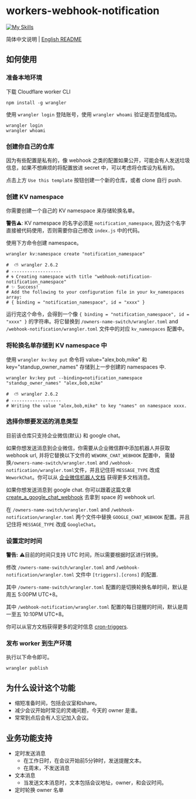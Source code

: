 # workers-webhook-notification

[![My Skills](https://skillicons.dev/icons?i=cloudflare,workers,js)](https://skillicons.dev)

简体中文说明 | [English README](README.en.md)

## 如何使用
### 准备本地环境
下载 Cloudflare worker CLI
```shell
npm install -g wrangler
```

使用 `wrangler login` 登陆账号，使用 `wrangler whoami` 验证是否登陆成功。
```shell
wrangler login
wrangler whoami
```

### 创建你自己的仓库
因为有些配置是私有的，像 webhook 之类的配置如果公开，可能会有人发送垃圾信息，如果不想麻烦的将配置放进 secret 中，可以考虑将仓库设为私有的。

点击上方 `Use this template` 按钮创建一个新的仓库，或者 clone 自行 push.

### 创建 KV namespace
你需要创建一个自己的 KV namespace 来存储轮换名单。

**警告**⚠️: KV namespace 的名字必须是 `notification_namespace`, 因为这个名字直接被代码使用，否则需要你自己修改 `index.js` 中的代码。



使用下方命令创建 namespace。

```shell
wrangler kv:namespace create "notification_namespace"    

#  ⛅️ wrangler 2.6.2 
# -------------------
# 🌀 Creating namespace with title "webhook-notification-notification_namespace"
# ✨ Success!
# Add the following to your configuration file in your kv_namespaces array:
# { binding = "notification_namespace", id = "xxxx" }
```
运行完这个命令，会得到一个像 `{ binding = "notification_namespace", id = "xxxx" }` 的字符串。将它替换到 `/owners-name-switch/wrangler.toml` and `/webhook-notification/wrangler.toml` 文件中的对应 `kv_namespaces` 配置中。



### 将轮换名单存储到 KV namespace 中

使用 `wrangler kv:key put` 命令将 value="alex,bob,mike" 和 key="standup_owner_names" 存储到上一步创建的 namespaces 中.

```shell
wrangler kv:key put --binding=notification_namespace "standup_owner_names" "alex,bob,mike"

#  ⛅️ wrangler 2.6.2 
# -------------------
# Writing the value "alex,bob,mike" to key "names" on namespace xxxx.
```



### 选择你想要发送的消息类型

目前该仓库只支持企业微信(默认) 和 google chat。

如果你想发送消息到企业微信，你需要从企业微信群中添加机器人并获取 webhook url, 并将它替换以下文件的 `WEWORK_CHAT_WEBHOOK` 配置中， 需替换`/owners-name-switch/wrangler.toml` and `/webhook-notification/wrangler.toml`文件，并且记住将 `MESSAGE_TYPE` 改成 `WeworkChat`。你可以从 [企业微信机器人文档](https://developer.work.weixin.qq.com/document/path/91770) 获得更多文档消息。


如果你想发送消息到 google chat. 你可以跟着这篇文章 [create_a_google_chat_webhook](https://developers.google.com/chat/how-tos/webhooks#create_a_webhook) 去拿到 space 的 webhook url.

在 `/owners-name-switch/wrangler.toml` and `/webhook-notification/wrangler.toml` 两个文件中替换 `GOOGLE_CHAT_WEBHOOK` 配置。并且记住将 `MESSAGE_TYPE` 改成 `GoogleChat`。



### 设置定时时间

**警告:** ⚠️目前的时间只支持 UTC 时间，所以需要根据时区进行转换。

修改 `/owners-name-switch/wrangler.toml` and `/webhook-notification/wrangler.toml` 文件中 `[triggers].[crons]` 的配置.

其中 `/owners-name-switch/wrangler.toml` 配置的是切换轮换名单时间，默认是周五 5:00PM UTC+8。

其中 `/webhook-notification/wrangler.toml` 配置的每日提醒的时间，默认是周一至五 10:10PM UTC+8。

你可以从官方文档获得更多的定时信息 [cron-triggers](https://developers.cloudflare.com/workers/platform/triggers/cron-triggers/).



### 发布 worker 到生产环境

执行以下命令即可。

```shell
wrangler publish
```



## 为什么设计这个功能

- 缩短准备时间，包括会议室和share。
- 减少会议开始时常见的灵魂问题，今天的 owner 是谁。
- 常常到点后会有人忘记加入会议。

## 业务功能支持
- 定时发送消息
	- 在工作日时，在会议开始前5分钟时，发送提醒文本。
	- 在周末，不发送消息
- 文本消息
	- 当发送文本消息时，文本包括会议地址，owner，和会议时间。
- 定时轮换 owner 名单